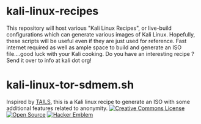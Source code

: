 kali-linux-recipes
==================

This repository will host various "Kali Linux Recipes", or live-build configurations which can generate various images of Kali Linux.
Hopefully, these scripts will be useful even if they are just used for reference. Fast internet required as well as ample space to 
build and generate an ISO file....good luck with your Kali cooking. Do you have an interesting recipe ? Send it over to info at kali dot org!

kali-linux-tor-sdmem.sh
=======================
Inspired by [TAILS](https://tails.boum.org), this is a Kali linux recipe to generate an ISO with some additional features related to anonymity.
[![Creative Commons License](http://i.creativecommons.org/l/by/3.0/80x15.png)](http://creativecommons.org/licenses/by/3.0/)
[![Open Source](http://www.ipol.im/static/badges/open-source.png)](http://opensource.org/licenses/BSD-3-Clause)
[![Hacker Emblem](http://catb.org/hacker-emblem/hacker.png)](http://www.catb.org/hacker-emblem/)
